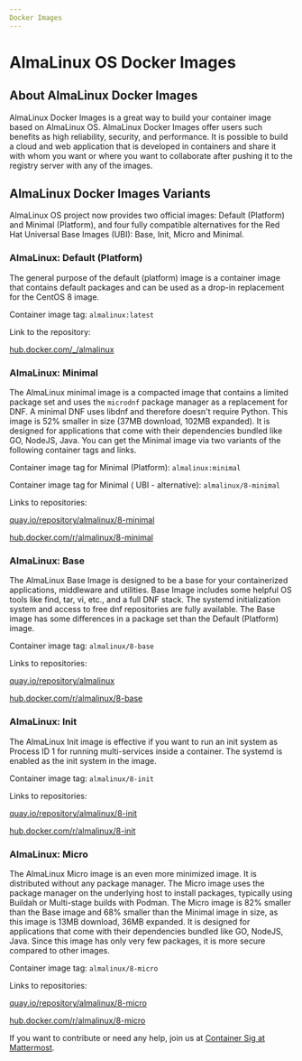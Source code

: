 ```yaml
---
Docker Images
--- 
```


# AlmaLinux OS Docker Images

## About AlmaLinux Docker Images 

AlmaLinux Docker Images is a great way to build your container image based on AlmaLinux OS. AlmaLinux Docker Images offer users such benefits as high reliability, security, and performance. It is possible to build a cloud and web application that is developed in containers and share it with whom you want or where you want to collaborate after pushing it to the registry server with any of the images. 

## AlmaLinux Docker Images Variants

AlmaLinux OS project now provides two official images: Default (Platform) and Minimal (Platform), and four fully compatible alternatives for the Red Hat Universal Base Images (UBI): Base, Init, Micro and Minimal.

### AlmaLinux: Default (Platform)

The general purpose of the default (platform) image is a container image that contains default packages and can be used as a drop-in replacement for the CentOS 8 image. 

Container image tag: `almalinux:latest`

Link to the repository:  

[hub.docker.com/_/almalinux](https://hub.docker.com/_/almalinux)

### AlmaLinux: Minimal
The AlmaLinux minimal image is a compacted image that contains a limited package set and uses the `microdnf` package manager as a replacement for DNF. A minimal DNF uses libdnf and therefore doesn't require Python. This image is 52% smaller in size (37MB download, 102MB expanded). It is designed for applications that come with their dependencies bundled like GO, NodeJS, Java. You can get the Minimal image via two variants of the following container tags and links.

Container image tag for Minimal (Platform): `almalinux:minimal`

Container image tag for Minimal ( UBI - alternative): `almalinux/8-minimal`

Links to repositories:

[quay.io/repository/almalinux/8-minimal](https://quay.io/repository/almalinux/8-minimal?tab=tags)

[hub.docker.com/r/almalinux/8-minimal](https://hub.docker.com/r/almalinux/8-minimal)


### AlmaLinux: Base

The AlmaLinux Base Image is designed to be a base for your containerized applications, middleware and utilities. Base Image includes some helpful OS tools like find, tar, vi, etc., and a full DNF stack. The systemd initialization system and access to free dnf repositories are fully available. The Base image has some differences in a package set than the Default (Platform) image.

Container image tag: `almalinux/8-base`

Links to repositories:

[quay.io/repository/almalinux](https://quay.io/repository/almalinux/8-base?tab=tags)

[hub.docker.com/r/almalinux/8-base](https://hub.docker.com/r/almalinux/8-base)


### AlmaLinux: Init 

The AlmaLinux Init image is effective if you want to run an init system as Process ID 1 for running multi-services inside a container. The systemd is enabled as the init system in the image.

Container image tag: `almalinux/8-init`

Links to repositories:

[quay.io/repository/almalinux/8-init](https://quay.io/repository/almalinux/8-init?tab=tags)

[hub.docker.com/r/almalinux/8-init](https://hub.docker.com/r/almalinux/8-init)


### AlmaLinux: Micro

The AlmaLinux Micro image is an even more minimized image. It is distributed without any package manager. The Micro image uses the package manager on the underlying host to install packages, typically using Buildah or Multi-stage builds with Podman. The Micro image is 82% smaller than the Base image and 68% smaller than the Minimal image in size, as this image is 13MB download, 36MB expanded. It is designed for applications that come with their dependencies bundled like GO, NodeJS, Java. Since this image has only very few packages, it is more secure compared to other images.

Container image tag: `almalinux/8-micro`

Links to repositories:

[quay.io/repository/almalinux/8-micro](https://quay.io/repository/almalinux/8-micro?tab=tags)

[hub.docker.com/r/almalinux/8-micro](https://hub.docker.com/r/almalinux/8-micro)


If you want to contribute or need any help, join us at [Container Sig at Mattermost](https://chat.almalinux.org/almalinux/channels/sigvirtcontainer).